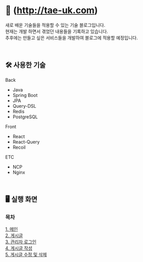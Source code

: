 
# 👋 (http://tae-uk.com)
새로 배운 기술들을 적용할 수 있는 기술 블로그입니다.  
현재는 개발 하면서 겪었던 내용들을 기록하고 있습니다.  
추후에는 만들고 싶은 서비스들을 개발하여 블로그에 적용할 예정입니다.

<br>

## 🛠 사용한 기술
Back
- Java
- Spring Boot
- JPA
- Query-DSL
- Redis
- PostgreSQL

Front
- React
- React-Query
- Recoil

ETC
- NCP
- Nginx

<br>

## 🖥 실행 화면 

### 목차  
[1. 메인](#메인)  
[2. 게시글](#게시글)  
[3. 관리자 로그인](#관리자-로그인)  
[4. 게시글 작성](#게시글-작성)  
[5. 게시글 수정 및 삭제](#게시글-수정-및-삭제)  

